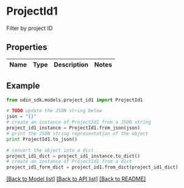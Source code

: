 # ProjectId1

Filter by project ID

## Properties

Name | Type | Description | Notes
------------ | ------------- | ------------- | -------------

## Example

```python
from odin_sdk.models.project_id1 import ProjectId1

# TODO update the JSON string below
json = "{}"
# create an instance of ProjectId1 from a JSON string
project_id1_instance = ProjectId1.from_json(json)
# print the JSON string representation of the object
print ProjectId1.to_json()

# convert the object into a dict
project_id1_dict = project_id1_instance.to_dict()
# create an instance of ProjectId1 from a dict
project_id1_form_dict = project_id1.from_dict(project_id1_dict)
```
[[Back to Model list]](../README.md#documentation-for-models) [[Back to API list]](../README.md#documentation-for-api-endpoints) [[Back to README]](../README.md)


